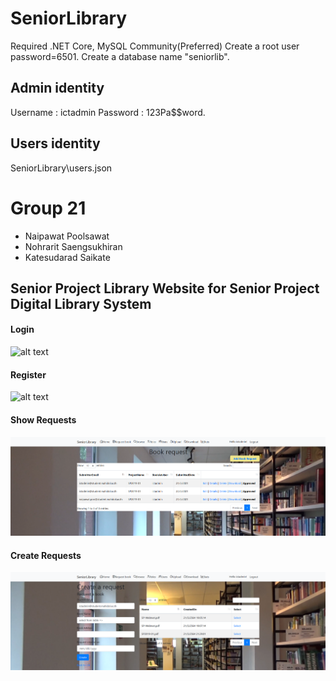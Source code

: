 # SeniorLibrary
Required .NET Core, MySQL Community(Preferred)
Create a root user password=6501. 
Create a database name "seniorlib".

## Admin identity
Username : ictadmin
Password : 123Pa$$word.

## Users identity
SeniorLibrary\users.json

# Group 21
*    Naipawat Poolsawat
*    Nohrarit Saengsukhiran
*    Katesudarad Saikate
## Senior Project Library Website for Senior Project Digital Library System
#### Login
![alt text](https://raw.githubusercontent.com/boraxpr/SeniorLibrary/main/Log%20in.png)

#### Register
![alt text](https://raw.githubusercontent.com/boraxpr/SeniorLibrary/main/Register.png)

#### Show Requests
![alt text](https://raw.githubusercontent.com/boraxpr/SeniorLibrary/main/Show%20requests.png)

#### Create Requests
![alt text](https://raw.githubusercontent.com/boraxpr/SeniorLibrary/main/Create%20requests.png)
